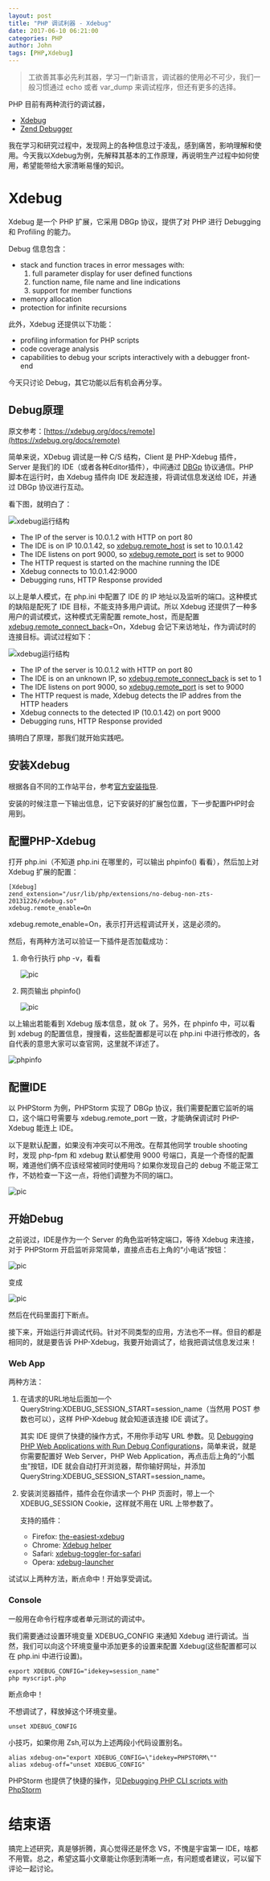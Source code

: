 ```yaml
---
layout: post
title: "PHP 调试利器 - Xdebug"
date: 2017-06-10 06:21:00
categories: PHP
author: John
tags: [PHP,Xdebug]
---
```


> 工欲善其事必先利其器，学习一门新语言，调试器的使用必不可少，我们一般习惯通过 echo 或者 var_dump 来调试程序，但还有更多的选择。

<!-- more -->

PHP 目前有两种流行的调试器，

* [Xdebug](https://xdebug.org/)
* [Zend Debugger](https://www.zend.com/en/products/server/z-ray)

我在学习和研究过程中，发现网上的各种信息过于凌乱，感到痛苦，影响理解和使用。今天我以Xdebug为例，先解释其基本的工作原理，再说明生产过程中如何使用，希望能带给大家清晰易懂的知识。

# Xdebug

Xdebug 是一个 PHP 扩展，它采用 DBGp 协议，提供了对 PHP 进行 Debugging 和 Profiling 的能力。

Debug 信息包含：

* stack and function traces in error messages with:
	1. full parameter display for user defined functions
	2. function name, file name and line indications
	3. support for member functions
* memory allocation
* protection for infinite recursions

此外，Xdebug 还提供以下功能：

* profiling information for PHP scripts
* code coverage analysis
* capabilities to debug your scripts interactively with a debugger front-end

今天只讨论 Debug，其它功能以后有机会再分享。

## Debug原理

原文参考：[https://xdebug.org/docs/remote](https://xdebug.org/docs/remote)

简单来说，XDebug 调试是一种 C/S 结构，Client 是 PHP-Xdebug 插件，Server 是我们的 IDE（或者各种Editor插件），中间通过 [DBGp](https://xdebug.org/docs-dbgp.php) 协议通信。PHP 脚本在运行时，由 Xdebug 插件向 IDE 发起连接，将调试信息发送给 IDE，并通过 DBGp 协议进行互动。

看下图，就明白了：

![xdebug运行结构](https://xdebug.org/images/docs/dbgp-setup.gif)

* The IP of the server is 10.0.1.2 with HTTP on port 80
* The IDE is on IP 10.0.1.42, so [xdebug.remote_host](https://xdebug.org/docs/all_settings#remote_host) is set to 10.0.1.42
* The IDE listens on port 9000, so [xdebug.remote_port](https://xdebug.org/docs/all_settings#remote_port) is set to 9000
* The HTTP request is started on the machine running the IDE
* Xdebug connects to 10.0.1.42:9000
* Debugging runs, HTTP Response provided

以上是单人模式，在 php.ini 中配置了 IDE 的 IP 地址以及监听的端口。这种模式的缺陷是配死了 IDE 目标，不能支持多用户调试。所以 Xdebug 还提供了一种多用户的调试模式，这种模式无需配置 remote_host，而是配置 [xdebug.remote_connect_back](https://xdebug.org/docs/all_settings#remote_connect_back)=On，Xdebug 会记下来访地址，作为调试时的连接目标。调试过程如下：

![xdebug运行结构](https://xdebug.org/images/docs/dbgp-setup2.gif)

* The IP of the server is 10.0.1.2 with HTTP on port 80
* The IDE is on an unknown IP, so [xdebug.remote_connect_back](https://xdebug.org/docs/all_settings#remote_connect_back) is set to 1
* The IDE listens on port 9000, so [xdebug.remote_port](https://xdebug.org/docs/all_settings#remote_port) is set to 9000
* The HTTP request is made, Xdebug detects the IP addres from the HTTP headers
* Xdebug connects to the detected IP (10.0.1.42) on port 9000
* Debugging runs, HTTP Response provided

搞明白了原理，那我们就开始实践吧。

## 安装Xdebug

根据各自不同的工作站平台，参考[官方安装指导](https://xdebug.org/docs/install).

安装的时候注意一下输出信息，记下安装好的扩展包位置，下一步配置PHP时会用到。

## 配置PHP-Xdebug

打开 php.ini（不知道 php.ini 在哪里的，可以输出 phpinfo() 看看），然后加上对 Xdebug 扩展的配置：

```shell
[Xdebug]
zend_extension="/usr/lib/php/extensions/no-debug-non-zts-20131226/xdebug.so"
xdebug.remote_enable=On
```
xdebug.remote_enable=On，表示打开远程调试开关，这是必须的。

然后，有两种方法可以验证一下插件是否加载成功：

1. 命令行执行 php -v，看看

	![pic](http://imgur.com/3UbEnNo.png)
2. 网页输出 phpinfo()

	![pic](http://imgur.com/r3I8FZF.png)
	
以上输出若能看到 Xdebug 版本信息，就 ok 了。另外，在 phpinfo 中，可以看到 xdebug 的配置信息，搜搜看，这些配置都是可以在 php.ini 中进行修改的，各自代表的意思大家可以查官网，这里就不详述了。

![phpinfo](http://imgur.com/mYvST9x.png)

## 配置IDE
以 PHPStorm 为例，PHPStorm 实现了 DBGp 协议，我们需要配置它监听的端口，这个端口号需要与 xdebug.remote_port 一致，才能确保调试时 PHP-Xdebug 能连上 IDE。

以下是默认配置，如果没有冲突可以不用改。在帮其他同学 trouble shooting 时，发现 php-fpm 和 xdebug 默认都使用 9000 号端口，真是一个奇怪的配置啊，难道他们俩不应该经常被同时使用吗？如果你发现自己的 debug 不能正常工作，不妨检查一下这一点，将他们调整为不同的端口。

![pic](http://imgur.com/LO1jY1d.png)

## 开始Debug
之前说过，IDE是作为一个 Server 的角色监听特定端口，等待 Xdebug 来连接，对于 PHPStorm 开启监听非常简单，直接点击右上角的“小电话”按钮：

![pic](http://imgur.com/AkOjV7B.png)

变成

![pic](http://imgur.com/flNtKQS.png)

然后在代码里面打下断点。

接下来，开始运行并调试代码。针对不同类型的应用，方法也不一样。但目的都是相同的，就是要告诉 PHP-Xdebug，我要开始调试了，给我把调试信息发过来！

### Web App
两种方法：

1. 在请求的URL地址后面加一个 QueryString:XDEBUG_SESSION_START=session_name（当然用 POST 参数也可以），这样 PHP-Xdebug 就会知道该连接 IDE 调试了。

	其实 IDE 提供了快捷的操作方式，不用你手动写 URL 参数。见 [Debugging PHP Web Applications with Run Debug Configurations](https://confluence.jetbrains.com/display/PhpStorm/Debugging+PHP+Web+Applications+with+Run+Debug+Configurations)，简单来说，就是你需要配置好 Web Server，PHP Web Application，再点击后上角的“小瓢虫”按钮，IDE 就会自动打开浏览器，帮你输好网址，并添加 QueryString:XDEBUG_SESSION_START=session_name。
	
2. 安装浏览器插件，插件会在你请求一个 PHP 页面时，带上一个 XDEBUG_SESSION Cookie，这样就不用在 URL 上带参数了。
	
	支持的插件：
	* Firefox: [the-easiest-xdebug](https://addons.mozilla.org/en-US/firefox/addon/the-easiest-xdebug/)
	* Chrome: [Xdebug helper](https://chrome.google.com/extensions/detail/eadndfjplgieldjbigjakmdgkmoaaaoc)
	* Safari: [xdebug-toggler-for-safari](http://benmatselby.posterous.com/xdebug-toggler-for-safari)
	* Opera: [xdebug-launcher](https://addons.opera.com/addons/extensions/details/xdebug-launcher/?display=en)

试试以上两种方法，断点命中！开始享受调试。

### Console

一般用在命令行程序或者单元测试的调试中。

我们需要通过设置环境变量 XDEBUG_CONFIG 来通知 Xdebug 进行调试。当然，我们可以向这个环境变量中添加更多的设置来配置 Xdebug(这些配置都可以在 php.ini 中进行设置)。

```shell
export XDEBUG_CONFIG="idekey=session_name"
php myscript.php
```
	
断点命中！
	
不想调试了，释放掉这个环境变量。
	
```shell
unset XDEBUG_CONFIG
```
	
小技巧，如果你用 Zsh,可以为上述两段小代码设置别名。
	
```shell
alias xdebug-on="export XDEBUG_CONFIG=\"idekey=PHPSTORM\""
alias xdebug-off="unset XDEBUG_CONFIG"
```
	
PHPStorm 也提供了快捷的操作，见[Debugging PHP CLI scripts with PhpStorm](https://confluence.jetbrains.com/display/PhpStorm/Debugging+PHP+CLI+scripts+with+PhpStorm)
	
# 结束语
搞完上述研究，真是够折腾，真心觉得还是怀念 VS，不愧是宇宙第一 IDE，啥都不用管。总之，希望这篇小文章能让你感到清晰一点，有问题或者建议，可以留下评论一起讨论。
